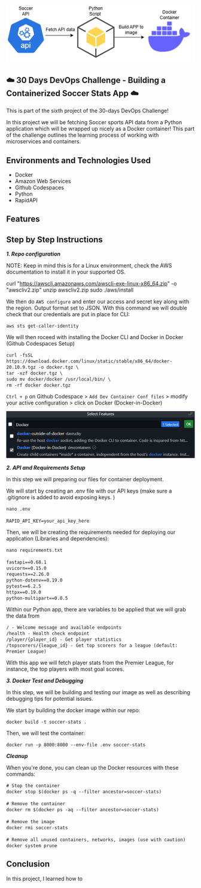 <p align="center">
  <img src="assets/diagram.png" 
</p>
  
## ☁️ 30 Days DevOps Challenge - Building a Containerized Soccer Stats App  ☁️

This is part of the sixth project of the 30-days DevOps Challenge! 

In this project we will be fetching Soccer sports API data from a Python application which will be wrapped up nicely as a Docker container! This part of the challenge outlines the learning process of working with microservices and containers.


<h2>Environments and Technologies Used</h2>

  - Docker
  - Amazon Web Services
  - Github Codespaces
  - Python
  - RapidAPI
  
  
<h2>Features</h2>  




<h2>Step by Step Instructions</h2>

***1. Repo configuration***


NOTE: Keep in mind this is for a Linux environment, check the AWS documentation to install it in your supported OS.


   curl "https://awscli.amazonaws.com/awscli-exe-linux-x86_64.zip" -o "awscliv2.zip"
unzip awscliv2.zip
sudo ./aws/install


We then do `AWS configure` and enter our access and secret key along with the region. Output format set to JSON. With this command we will double check that our credentials are put in place for CLI:

```
aws sts get-caller-identity
```

We will then roceed with installing the Docker CLI and Docker in Docker (Github Codespaces Setup)

```
curl -fsSL https://download.docker.com/linux/static/stable/x86_64/docker-20.10.9.tgz -o docker.tgz \
tar -xzf docker.tgz \
sudo mv docker/docker /usr/local/bin/ \
rm -rf docker docker.tgz
```

`Ctrl + p` on Github Codespace > `Add Dev Container Conf files` > modify your active configuration > click on Docker (Docker-in-Docker)

![image](/assets/image1.png)



***2.  API and Requirements Setup***

In this step we will preparing our files for container deployment.

We will start by creating an .env file with our API keys (make sure a .gitignore is added to avoid exposing keys. )

```
nano .env 

RAPID_API_KEY=your_api_key_here
```

Then, we will be creating the requirements needed for deploying our application (Libraries and dependencies):

```
nano requirements.txt

fastapi==0.68.1
uvicorn==0.15.0
requests==2.26.0
python-dotenv==0.19.0
pytest==6.2.5
httpx==0.19.0
python-multipart==0.0.5
```

Within our Python app, there are variables to be applied that we will grab the data from 

```
/ - Welcome message and available endpoints
/health - Health check endpoint
/player/{player_id} - Get player statistics
/topscorers/{league_id} - Get top scorers for a league (default: Premier League)
```

With this app we will fetch player stats from the Premier League, for instance, the top players with most goal scores.

***3. Docker Test and Debugging***

In this step, we will be building and testing our image as well as describing debugging tips for potential issues.

We start by building the docker image within our repo:

```
docker build -t soccer-stats .
```

Then, we will test the container:

```
docker run -p 8000:8000 --env-file .env soccer-stats
```


***Cleanup***

When you're done, you can clean up the Docker resources with these commands:

```
# Stop the container
docker stop $(docker ps -q --filter ancestor=soccer-stats)

# Remove the container
docker rm $(docker ps -aq --filter ancestor=soccer-stats)

# Remove the image
docker rmi soccer-stats

# Remove all unused containers, networks, images (use with caution)
docker system prune
```

<h2>Conclusion</h2>

In this project, I learned how to 
